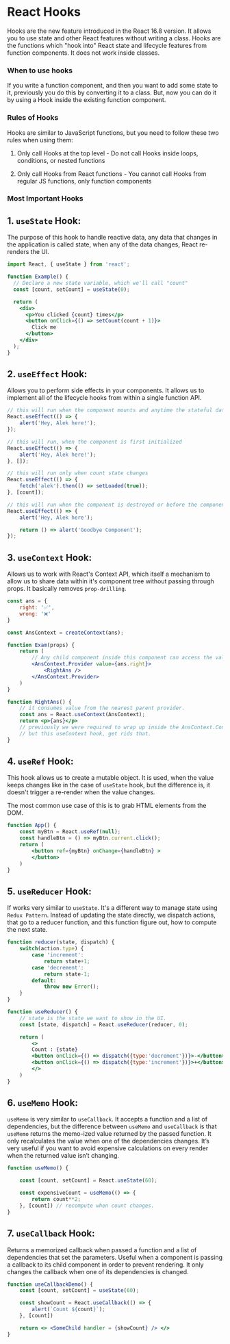 # React Hooks

Hooks are the new feature introduced in the React 16.8 version. It allows you to use state and other React features without writing a class. Hooks are the functions which "hook into" React state and lifecycle features from function components. It does not work inside classes.

### When to use hooks

If you write a function component, and then you want to add some state to it, previously you do this by converting it to a class. But, now you can do it by using a Hook inside the existing function component.

### Rules of Hooks

Hooks are similar to JavaScript functions, but you need to follow these two rules when using them:

1. Only call Hooks at the top level - Do not call Hooks inside loops, conditions, or nested functions

2. Only call Hooks from React functions - You cannot call Hooks from regular JS functions, only function components


### Most Important Hooks

## 1. `useState` Hook:

The purpose of this hook to handle reactive data, any data that changes in the application is called state, when any of the data changes, React re-renders the UI.

```jsx
import React, { useState } from 'react';

function Example() {
  // Declare a new state variable, which we'll call "count"
  const [count, setCount] = useState(0);

  return (
    <div>
      <p>You clicked {count} times</p>
      <button onClick={() => setCount(count + 1)}>
        Click me
      </button>
    </div>
  );
}
```

## 2. `useEffect` Hook:

Allows you to perform side effects in your components. It allows us to implement all of the lifecycle hooks from within a single function API.

```jsx
// this will run when the component mounts and anytime the stateful data changes
React.useEffect(() => {
    alert('Hey, Alek here!');
});

// this will run, when the component is first initialized
React.useEffect(() => {
    alert('Hey, Alek here!');
}, []);

// this will run only when count state changes
React.useEffect(() => {
    fetch('alek').then(() => setLoaded(true));
}, [count]);

// this will run when the component is destroyed or before the component is removed from UI.
React.useEffect(() => {
    alert('Hey, Alek here');

    return () => alert('Goodbye Component');
});
```

## 3. `useContext` Hook:

Allows us to work with React's Context API, which itself a mechanism to allow us to share data within it's component tree without passing through props. It basically removes `prop-drilling`.


```jsx
const ans = {
    right: '✅',
    wrong: '❌'
}

const AnsContext = createContext(ans);

function Exam(props) {
    return (
        // Any child component inside this component can access the value which is sent.
        <AnsContext.Provider value={ans.right}>
            <RightAns />
        </AnsContext.Provider>
    )
}

function RightAns() {
    // it consumes value from the nearest parent provider.
    const ans = React.useContext(AnsContext);
    return <p>{ans}</p>
    // previously we were required to wrap up inside the AnsContext.Consumer
    // but this useContext hook, get rids that.
}
```

## 4. `useRef` Hook:

This hook allows us to create a mutable object. It is used, when the value keeps changes like in the case of `useState` hook, but the difference is, it doesn't trigger a re-render when the value changes.

The most common use case of this is to grab HTML elements from the DOM.

```jsx
function App() {
    const myBtn = React.useRef(null);
    const handleBtn = () => myBtn.current.click();
    return (
        <button ref={myBtn} onChange={handleBtn} >
        </button>
    )
}
```

## 5. `useReducer` Hook:

If works very similar to `useState`. It's a different way to manage state using `Redux Pattern`. Instead of updating the state directly, we dispatch actions, that go to a reducer function, and this function figure out, how to compute the next state.

```jsx
function reducer(state, dispatch) {
    switch(action.type) {
        case 'increment':
            return state+1;
        case 'decrement':
            return state-1;
        default:
            throw new Error();
    }
}

function useReducer() {
    // state is the state we want to show in the UI.
    const [state, dispatch] = React.useReducer(reducer, 0);

    return (
        <>
        Count : {state}
        <button onClick={() => dispatch({type:'decrement'})}>-</button>
        <button onClick={() => dispatch({type:'increment'})}>+</button>
        </>
    )
}
```

## 6. `useMemo` Hook: 

`useMemo` is very similar to `useCallback`. It accepts a function and a list of dependencies, but the difference between `useMemo` and `useCallback` is that `useMemo` returns the memo-ized value returned by the passed function. It only recalculates the value when one of the dependencies changes. It’s very useful if you want to avoid expensive calculations on every render when the returned value isn’t changing.

```jsx
function useMemo() {

    const [count, setCount] = React.useState(60);

    const expensiveCount = useMemo(() => {
        return count**2;
    }, [count]) // recompute when count changes.
}
```

## 7. `useCallback` Hook:

Returns a memorized callback when passed a function and a list of dependencies that set the parameters. Useful when a component is passing a callback to its child component in order to prevent rendering. It only changes the callback when one of its dependencies is changed.

```jsx
function useCallbackDemo() {
    const [count, setCount] = useState(60);

    const showCount = React.useCallback(() => {
        alert(`Count ${count}`);
    }, [count])

    return <> <SomeChild handler = {showCount} /> </>
}
```